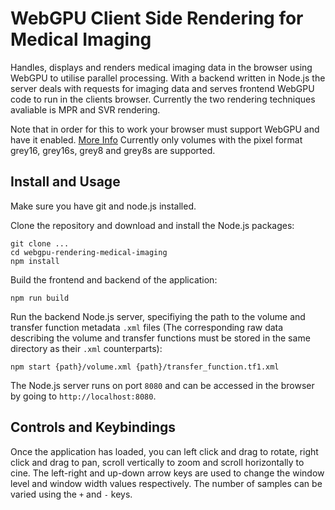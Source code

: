 # WebGPU Client Side Rendering for Medical Imaging

Handles, displays and renders medical imaging data in the browser using WebGPU to utilise parallel processing. With a backend written in Node.js the server deals with requests for imaging data and serves frontend WebGPU code to run in the clients browser. Currently the two rendering techniques avaliable is MPR and SVR rendering.

Note that in order for this to work your browser must support WebGPU and have it enabled. [More Info](https://github.com/gpuweb/gpuweb/wiki/Implementation-Status) Currently only volumes with the pixel format grey16, grey16s, grey8 and grey8s are supported.

## Install and Usage
Make sure you have git and node.js installed.

Clone the repository and download and install the Node.js packages:
```
git clone ...
cd webgpu-rendering-medical-imaging
npm install
```
Build the frontend and backend of the application:
```
npm run build
```
Run the backend Node.js server, specifiying the path to the volume and transfer function metadata `.xml` files (The corresponding raw data describing the volume and transfer functions must be stored in the same directory as their `.xml` counterparts):
```
npm start {path}/volume.xml {path}/transfer_function.tf1.xml
```
The Node.js server runs on port `8080` and can be accessed in the browser by going to `http://localhost:8080`.

## Controls and Keybindings
Once the application has loaded, you can left click and drag to rotate, right click and drag to pan, scroll vertically to 
zoom and scroll horizontally to cine. The left-right and up-down arrow keys are used to change the window level and window 
width values respectively. The number of samples can be varied using the `+` and `-` keys.

